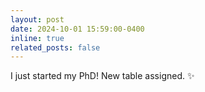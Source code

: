 ```yaml
---
layout: post
date: 2024-10-01 15:59:00-0400
inline: true
related_posts: false
---
```


I just started my PhD! New table assigned. :sparkles:
